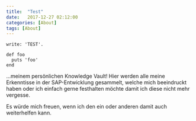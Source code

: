 ```yaml
---
title:  "Test"
date:   2017-12-27 02:12:00
categories: [About]
tags: [About]
---
```


```
write: 'TEST'.
```

```
def foo
  puts 'foo'
end
```


...meinem persönlichen Knowledge Vault! Hier werden alle meine Erkenntisse in der SAP-Entwicklung gesammelt, welche mich beeindruckt haben oder ich einfach gerne festhalten möchte damit ich diese nicht mehr vergesse.

Es würde mich freuen, wenn ich den ein oder anderen damit auch weiterhelfen kann.





